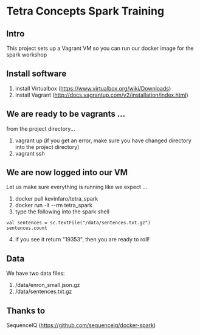 # Tetra Concepts Spark Training
## Intro
This project sets up a Vagrant VM so you can run our docker image for the spark workshop

## Install software
1. install Virtualbox (https://www.virtualbox.org/wiki/Downloads)
2. install Vagrant (http://docs.vagrantup.com/v2/installation/index.html)

## We are ready to be vagrants ...
from the project directory...

1. vagrant up (if you get an error, make sure you have changed directory into the project directory)
2. vagrant ssh

## We are now logged into our VM
Let us make sure everything is running like we expect ...

1. docker pull kevinfaro/tetra_spark
2. docker run -it --rm tetra_spark
3. type the following into the spark shell

  ``` 
  val sentences = sc.textFile("/data/sentences.txt.gz")
  sentences.count
  ```
  
4. if you see it return "19353", then you are ready to roll!

## Data
We have two data files:

1. /data/enron_small.json.gz
2. /data/sentences.txt.gz

## Thanks to
SequenceIQ  (https://github.com/sequenceiq/docker-spark)
